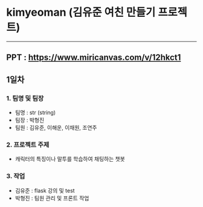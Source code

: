 # kimyeoman (김유준 여친 만들기 프로젝트)
---
PPT : https://www.miricanvas.com/v/12hkct1
---

## 1일차
### 1. 팀명 및 팀장
- 팀명 : str (string)
- 팀장 : 박형진
- 팀원 : 김유준, 이해운, 이채원, 조연주
### 2. 프로젝트 주제
- 캐릭터의 특징이나 말투를 학습하여 채팅하는 챗봇
### 3. 작업
- 김유준 : flask 강의 및 test
- 박형진 : 팀원 관리 및 프론트 작업